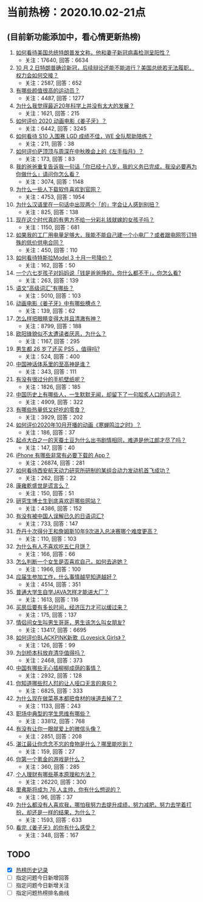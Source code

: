 # 当前热榜：2020.10.02-21点
## (目前新功能添加中，看心情更新热榜)
1. [如何看待美国总统特朗普发文称，他和妻子新冠病毒检测呈阳性？](https://www.zhihu.com/question/423833712)
    * 关注：17640, 回答：6634
2. [10 月 2 日特朗普确诊新冠，后续辩论还能不能进行？美国总统若无法履职，权力会如何交接？](https://www.zhihu.com/question/423819465)
    * 关注：2587, 回答：652
3. [有哪些颜值很高的运动员？](https://www.zhihu.com/question/34847215)
    * 关注：4487, 回答：1277
4. [为什么我觉得最近20年科学上并没有太大的发展？](https://www.zhihu.com/question/285196424)
    * 关注：1621, 回答：215
5. [如何评价 2020 动画电影《姜子牙》？](https://www.zhihu.com/question/337873977)
    * 关注：6442, 回答：3245
6. [如何看待 S10 入围赛 LGD 成绩不佳，WE 全队帮助陪练？](https://www.zhihu.com/question/423573598)
    * 关注：211, 回答：38
7. [如何评价萨顶顶与周深在中秋晚会上的《左手指月》？](https://www.zhihu.com/question/423754444)
    * 关注：173, 回答：83
8. [我的爸爸重复告诉我一句话「你已经十八岁，我的义务已完成，我没必要再为你做什么」请问你怎么看？](https://www.zhihu.com/question/418878039)
    * 关注：3074, 回答：1148
9. [为什么一些人下载软件喜欢到官网？](https://www.zhihu.com/question/30985440)
    * 关注：4753, 回答：1954
10. [为什么汉语里在一句话中出现两个「的」字会让人感到别扭？](https://www.zhihu.com/question/19847050)
    * 关注：825, 回答：138
11. [现在这个时代真的有男方不给一分彩礼钱就嫁的女孩子吗？](https://www.zhihu.com/question/422944870)
    * 关注：1150, 回答：681
12. [如果我的工厂用电量足够大，我能不能自己建一个小电厂？或者跟电网签订特殊的低价供电合同？](https://www.zhihu.com/question/422891734)
    * 关注：450, 回答：110
13. [如何看待特斯拉Model 3 十月一号降价？](https://www.zhihu.com/question/423718365)
    * 关注：162, 回答：50
14. [一个六七岁孩子对妈妈说「钱是爸爸挣的，你什么都不干」，你怎么看?](https://www.zhihu.com/question/423245708)
    * 关注：263, 回答：139
15. [语文“高级词汇”有哪些？](https://www.zhihu.com/question/339037366)
    * 关注：5010, 回答：103
16. [动画电影《姜子牙》中有哪些槽点？](https://www.zhihu.com/question/423694066)
    * 关注：139, 回答：62
17. [怎么样把眼睛变得大并且清澈有神？](https://www.zhihu.com/question/272102187)
    * 关注：8799, 回答：188
18. [欧阳锋貌似不太遭读者厌恶，为什么？](https://www.zhihu.com/question/26985593)
    * 关注：1167, 回答：295
19. [男生都 26 岁了还买 PS5 ，值得吗?](https://www.zhihu.com/question/422512191)
    * 关注：524, 回答：400
20. [中国神话体系里的至高神是谁？](https://www.zhihu.com/question/51263538)
    * 关注：343, 回答：111
21. [有没有很过分的手机壁纸呢？](https://www.zhihu.com/question/313536857)
    * 关注：1826, 回答：185
22. [中国历史上有哪些人，一生默默无闻，却留下了一句脍炙人口的诗词？](https://www.zhihu.com/question/399800494)
    * 关注：4909, 回答：322
23. [有哪些热量低又好吃的零食？](https://www.zhihu.com/question/389804236)
    * 关注：3929, 回答：202
24. [如何评价2020年10月开播的动画《寒蝉鸣泣之时》？](https://www.zhihu.com/question/423143915)
    * 关注：186, 回答：37
25. [起点大白之一的天蚕土豆为什么出书剧情相同，难道是他江郎才尽了吗？](https://www.zhihu.com/question/56404963)
    * 关注：147, 回答：40
26. [iPhone 有哪些非常有必要下载的 App？](https://www.zhihu.com/question/28306141)
    * 关注：26874, 回答：281
27. [如何看待西安航天动力研究所研制的某组合动力发动机首飞成功？](https://www.zhihu.com/question/422294349)
    * 关注：262, 回答：22
28. [康雍乾盛世是谎言么？](https://www.zhihu.com/question/28710321)
    * 关注：150, 回答：51
29. [研究生博士生到底喜欢逛哪些网站？](https://www.zhihu.com/question/20809655)
    * 关注：4386, 回答：152
30. [有没有被中国人误解已久的日语词汇?](https://www.zhihu.com/question/374194411)
    * 关注：733, 回答：147
31. [乔丹十次得分王和詹姆斯10年9次进入总决赛哪个难度更高？](https://www.zhihu.com/question/423170862)
    * 关注：110, 回答：103
32. [为什么有人不喜欢吃五仁月饼？](https://www.zhihu.com/question/20496189)
    * 关注：166, 回答：66
33. [怎么判断一个女生是否喜欢自己，如何去追她？](https://www.zhihu.com/question/353829074)
    * 关注：1966, 回答：100
34. [应届生参加工作，什么事情越早知道越好？](https://www.zhihu.com/question/407372614)
    * 关注：4514, 回答：351
35. [普通大学生自学JAVA怎样才能进大厂？](https://www.zhihu.com/question/387717615)
    * 关注：1613, 回答：116
36. [买房后要有多长时间，经济压力才可以缓过来？](https://www.zhihu.com/question/422968277)
    * 关注：175, 回答：137
37. [情侣间女生叫男生哥哥，男生该怎么叫女朋友?](https://www.zhihu.com/question/350937228)
    * 关注：13417, 回答：6695
38. [如何评价BLACKPINK新歌《Lovesick Girls》？](https://www.zhihu.com/question/423828085)
    * 关注：126, 回答：99
39. [为剑桥本科放弃清华值得吗？](https://www.zhihu.com/question/309288196)
    * 关注：2468, 回答：373
40. [中国有哪些无心插柳柳成荫的事情？](https://www.zhihu.com/question/422311318)
    * 关注：2932, 回答：128
41. [你知道哪些怼人怼的让人哑口无言的爽句？](https://www.zhihu.com/question/330639788)
    * 关注：6825, 回答：333
42. [为什么现在做菜基本都把食材的味道去掉了？](https://www.zhihu.com/question/423164516)
    * 关注：1133, 回答：243
43. [职场中典型的学生思维有哪些？](https://www.zhihu.com/question/63569860)
    * 关注：33812, 回答：768
44. [有没有让你一眼就爱上的微信头像？](https://www.zhihu.com/question/405183727)
    * 关注：2851, 回答：208
45. [湛江最让你念念不忘的食物是什么？哪里能吃到？](https://www.zhihu.com/question/330247558)
    * 关注：159, 回答：27
46. [你第一个氪金的游戏是什么？](https://www.zhihu.com/question/418082599)
    * 关注：360, 回答：285
47. [个人理财有哪些基本原理和方法？](https://www.zhihu.com/question/19575803)
    * 关注：26220, 回答：300
48. [里弗斯将成为 76 人主帅，你有什么想说的？](https://www.zhihu.com/question/423801931)
    * 关注：96, 回答：37
49. [为什么都没有人喜欢我，哪怕我努力去提升成绩，努力减肥，努力去学着打扮，却还是一样的结果，为什么？](https://www.zhihu.com/question/423397618)
    * 关注：1593, 回答：633
50. [看完《姜子牙》的你有什么感受？](https://www.zhihu.com/question/423747606)
    * 关注：348, 回答：167
## TODO
* [x] [热榜历史记录](hot_history/AllHot.md)
* [ ] 指定问题今日新增回答
* [ ] 指定问题今日新增关注
* [ ] 指定问题热榜排名曲线
